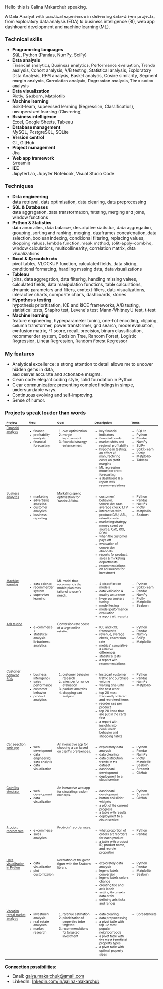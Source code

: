 Hello, this is Galina Makarchuk speaking.

A Data Analyst with practical experience in delivering data-driven projects, from exploratory data analysis (EDA) to business intelligence (BI), web app dashboard development and machine learning (ML).

<h3>Technical skills</h3>

* __Programming languages__ \
  SQL, Python (Pandas, NumPy, SciPy)
* __Data analysis__ \
  Financial analytics, Business analytics, Performance evaluation, Trends analysis, Cohort analysis, A/B testing, Statistical analysis, Exploratory Data Analysis, RFM analysis, Basket analysis, Cosine similarity, Segment margin analysis, Correlation analysis, Regression analysis, Time series analysis
* __Data visualization__ \
  Plotly, Seaborn, Matplotlib
* __Machine learning__ \
  Scikit-learn, supervised learning (Regression, Classification), unsupervised learning (Clustering)
* __Business intelligence__ \
  Excel, Google Sheets, Tableau
* __Database management__ \
  MySQL, PostgreSQL, SQLite
* __Version control__ \
  Git, GitHub
* __Project management__ \
  Jira
* __Web app framework__ \
  Streamlit
* __IDE__ \
  JupyterLab, Jupyter Notebook, Visual Studio Code

<h3>Techniques</h3>

* __Data engineering__ \
  data retrieval, data optimization, data cleaning, data preprocessing
* __SQL & Databases__ \
  data aggregation, data transformation, filtering, merging and joins, window functions
* __Python & Statistics__ \
  data anomalies, data balance, descriptive statistics, data aggregation, grouping, sorting and ranking, merging, dataframes concatenation, data selection, boolean indexing, conditional filtering, replacing values, dropping values, lambda function, mask method, split-apply-combine, window calculations, multicollinearity, correlation matrix, data visualizations
* __Excel & Spreadsheets__ \
  pivot tables, VLOOKUP function, calculated fields, data slicing, conditional formatting, handling missing data, data visualizations
* __Tableau__ \
  joins, data aggregation, data filtering, handling missing values, calculated fields, data manipulation functions, table calculations, dynamic parameters and filters, context filters, data visualizations, interactive charts, composite charts, dashboards, stories
* __Hypothesis testing__ \
  hypothesis prioritization, ICE and RICE frameworks, A/B testing, statistical tests, Shapiro test, Levene's test, Mann-Whitney U test, t-test
* __Machine learning__ \
  feature engineering, hyperparameter tuning, one-hot encoding, clipping, column transformer, power transformer, grid search, model evaluation, confusion matrix, F1 score, recall, precision, binary classification, recommender system, Decision Tree, Random Forest, Logistic Regression, Linear Regression, Random Forest Regressor

<h3>My features</h3>

* Analytical excellence: a strong attention to detail allows me to uncover hidden gems in data, \
  and deliver accurate and actionable insights.
* Clean code: elegant coding style, solid foundation in Python.
* Clear communication: presenting complex findings in simple, understandable ways.
* Continuous evolving and self-improving.
* Sense of humor.

<h3>Projects speak louder than words</h3>

<table style='font-size: x-small'>
  <thead>
  <tr>
    <td><b>Project</b></td>
    <td><b>Field</b></td>
    <td><b>Goal</b></td>
    <td><b>Description</b></td>
    <td><b>Tools</b></td>
  </tr>
  </thead>

  <tbody>
  <tr>
    <td valign='top'><a href="https://github.com/Galina-Makarchuk/financial_analysis_project" >Financial analysis</a></td>
    <td valign='top'><ul><li>finance</li><li>profitability analysis</li><li>financial forecasting</li></td>
    <td valign='top'><ol><li>cost optimization <li>margin improvement <li>financial strategy enhancement</ol></td>
    <td valign='top'>
    <ul><li>key financial indicators</li><li>financial trends</li><li>market shifts and regional profitability</li><li>hypothesis testing: an effect of manufacturing costs on profit margins</li><li>ML regression model for profit forecasting</li><li>a dashboard & a report with recommendations</li></td>
    <td valign='top'><ul><li>SQLite</li><li>Python</li><li>Pandas</li><li>NumPy</li><li>SciPy</li><li>Scikit-learn</li><li>Plotly</li><li>Matplotlib</li><li>Tableau</li></td>
  </tr>
      
  <tr>
    <td valign='top'><a href="https://github.com/Galina-Makarchuk/business_analytics_project">Business analytics</a></td>
    <td valign='top'><ul><li>marketing</li><li>advertising analytics</li><li>customer analytics</li><li>business reporting</li></td>
    <td valign='top'>Marketing spend optimization for Yandex.Afisha.</td>
    <td valign='top'><ul><li>customers’ behavior: conversion rate, average check, LTV</li><li> interaction with product: DAU, ASL, retention rate</li><li>marketing strategy: money spent per source, CAC, ROI, ROMI</li><li>when the customer pays off</li><li>evaluation of conversion channels</li><li>reports for product, sales & marketing departments</li><li>recommendations on ad sources for investment</li></td>
    <td valign='top'><ul><li>Python</li><li>Pandas</li><li>NumPy</li><li>Plotly</li><li>Matplotlib</li><li>Seaborn</li></td>
  </tr>
      
  <tr>
    <td valign='top'><a href="https://github.com/Galina-Makarchuk/machine_learning_project">Machine learning</a></td>
    <td valign='top'><ul><li>data science</li><li>recommender system</li><li>supervised learning</li></td>
    <td valign='top'>ML model that recommends the mobile plan most tailored to user's needs.</td>
    <td valign='top'><ul><li>3 classification models</li><li>data validation & quality assurance</li><li>hyperparameters tuning</li><li>model testing</li><li>model performance evaluation</li><li>a report with results</li></td>
    <td valign='top'><ul><li>Python</li><li>Scikit-learn</li><li>Pandas</li><li>NumPy</li><li>Plotly</li><li>Matplotlib</li><li>Seaborn</li></td>
  </tr>
      
  <tr>
    <td valign='top'><a href="https://github.com/Galina-Makarchuk/ab_testing_project">A/B testing</a></td>
    <td valign='top'><ul><li>e-commerce</li><<li>statistical analysis</li>li>business analytics</li></td>
    <td valign='top'>Conversion rate boost of a large online retailer.</td>
    <td valign='top'><ul><li>ICE and RICE frameworks</li><li>revenue, average check, conversion rate</li><li>metrics’ cumulative & relative differences</li><li>statistical tests</li><li>a report with recommendations</li></td>
    <td valign='top'><ul><li>Python</li><li>Pandas</li><li>NumPy</li><li>SciPy</li><li>Matplotlib</li></td>
  </tr>
      
  <tr>
    <td valign='top'><a href="https://github.com/Galina-Makarchuk/customer_behavior_project">Customer behavior EDA</a></td>
    <td valign='top'><ul><li>business intelligence</li><li>sales performance</li><li>customer behavior</li><li>product analytics</li></td>
    <td valign='top'><ol><li>customer behavior research <li>sales performance evaluation <li>product analytics <li>shopping cart analysis</ol></td>
    <td valign='top'><ul><li>Instacart customer traffic and purchase volume</li><li>waiting time until the next order</li><li>top 20 most frequently ordered and reordered items</li><li>reorder rate per product</li><li>top 20 items that are put in the carts first</li><li>a report with insights into consumers' behavior and shopping habits</li></td>
    <td valign='top'><ul><li>Python</li><li>Pandas</li><li>NumPy</li><li>Matplotlib</li></td>
  </tr>
      
  <tr>
    <td valign='top'><a href="https://github.com/Galina-Makarchuk/car_selection_web_app">Car selection web app</a></td>
    <td valign='top'><ul><li>web development</li><li>data engineering</li><li>data analysis</li><li>data visualization</li></td>
    <td valign='top'>An interactive app for choosing a car based on client's preferences.</td>
    <td valign='top'><ul><li>exploratory data analysis</li><li>data cleaning</li><li>data distribution</li><li>trends in the dataset</li><li>dashboard development</li><li>deployment to a cloud service</li></td>
    <td valign='top'><ul><li>Python</li><li>Pandas</li><li>NumPy</li><li>Plotly</li><li>Matplotlib</li><li>Seaborn</li><li>Streamlit</li><li>GitHub</li></td>
  </tr>
      
  <tr>
    <td valign='top'><a href="https://github.com/Galina-Makarchuk/random_coinflips_simulator">Coinflips simulator</a></td>
    <td valign='top'><ul><li>web development</li><li>data visualization</li></td>
    <td valign='top'>An interactive web app for simulating random coin flips.</td>
    <td valign='top'><ul><li>dashboard development</li><li>button and slider widgets</li><li>a plot of the current progress</li><li>a table with results</li><li>deployment to a cloud service</li></td>
     <td valign='top'><ul><li>Python</li><li>Streamlit</li><li>GitHub</li></td>
  </tr>
      
  <tr>
    <td valign='top'><a href="https://github.com/Galina-Makarchuk/product_reorder_rate">Product reorder rate</a></td>
    <td valign='top'><ul><li>e-commerce</li><li>sales analytics</li></td>
    <td valign='top'>Products' reorder rates.</td>
    <td valign='top'><ul><li>what proportion of orders are reorders for each product</li><li>a table with product ID, product name, and reorder proportion</li></td>
    <td valign='top'><ul><li>Python</li><li>Pandas</li></td>
  </tr>
      
  <tr>
    <td valign='top'><a href="https://github.com/Galina-Makarchuk/data_visualization_python">Data visualization in Python</a></td>
    <td valign='top'><ul><li>data visualization</li><li>plot customization</li></td>
    <td valign='top'>Recreation of the given figure with the Seaborn library.</td>
    <td valign='top'><ul><li>exploratory data analysis</li><li>legend labels conversion</li><li>legend labels colors change</li><li>creating title and axis labels</li><li>setting the x-axis data order</li><li>defining axis ticks and ranges</li></td>
    <td valign='top'><ul><li>Python</li><li>Pandas</li><li>Matplotlib</li><li>Seaborn</li></td>
  </tr>
      
  <tr>
    <td valign='top'><a href="https://docs.google.com/spreadsheets/d/1T15obKWkox-vhC8lfSlBP1GkH1EEt_OPbmArmYg0WoU/edit?usp=sharing">Vacation rental market analysis</a></td>
    <td valign='top'><ul><li>investment analysis</li><li>real estate analytics</li><li>market research</li></td>
    <td valign='top'><ol><li>revenue estimation <li>prioritization of properties to be targeted <li>recommendations for targeted investment<ol></td>
    <td valign='top'><ul><li>data cleaning</li><li>data preprocessing</li><li>a pivot table with top 12 most popular neighborhoods</li><li>a pivot table with the most beneficial property types</li><li>a pivot table with optimal property sizes</li></td>
    <td valign='top'><ul><li>Spreadsheets</li></td>
  </tr>
  </tbody>
</table>

__Connection possibilities:__
* Email: galya.makarchuk@gmail.com
* LinkedIn: [linkedin.com/in/galina-makarchuk](https://www.linkedin.com/in/galina-makarchuk/)
